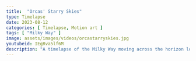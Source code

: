 ```yaml
---
title:  "Orcas' Starry Skies"
type: Timelapse
date: 2023-08-12
categories: [ Timelapse, Motion art ]
tags: [ "Milky Way" ]
image: assets/images/videos/orcastarryskies.jpg
youtubeid: IEgRva5lf6M
description: "A timelapse of the Milky Way moving across the horizon looking towards Shaw Island from Orcas Island. Includes a cameo from the Andromeda Galaxy."
---
```

